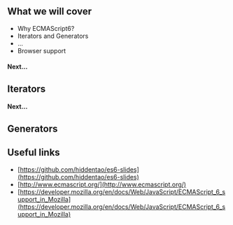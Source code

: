 
## What we will cover

* Why ECMAScript6?
* Iterators and Generators
* ...
* Browser support


#### Next...
## Iterators


#### Next...
## Generators


## Useful links
* [https://github.com/hiddentao/es6-slides](https://github.com/hiddentao/es6-slides)
* [http://www.ecmascript.org/](http://www.ecmascript.org/)
* [https://developer.mozilla.org/en/docs/Web/JavaScript/ECMAScript_6_support_in_Mozilla](https://developer.mozilla.org/en/docs/Web/JavaScript/ECMAScript_6_support_in_Mozilla)

